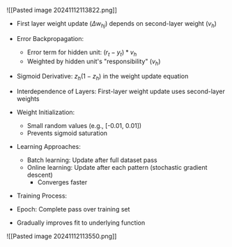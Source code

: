
![[Pasted image 20241112113822.png]]

- First layer weight update ($\Delta w_{hj}$) depends on second-layer weight ($v_{h}$)

- Error Backpropagation:
	- Error term for hidden unit: $(r_{t}-y_{t}) * v_{h}$
	- Weighted by hidden unit's "responsibility" ($v_{h}$)
- Sigmoid Derivative: $z_{h}(1 - z_{h})$ in the weight update equation
- Interdependence of Layers: First-layer weight update uses second-layer weights
- Weight Initialization:
	- Small random values (e.g., [-0.01, 0.01])
	- Prevents sigmoid saturation
- Learning Approaches:
	- Batch learning: Update after full dataset pass
	- Online learning: Update after each pattern (stochastic gradient descent)
		- Converges faster
- Training Process:
- Epoch: Complete pass over training set
- Gradually improves fit to underlying function

![[Pasted image 20241112113550.png]]
